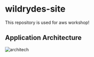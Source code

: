 # wildrydes-site

This repository is used for aws workshop! 

## Application Architecture

![architech](/images/architech)
